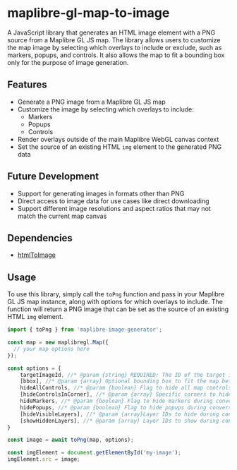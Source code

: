 # maplibre-gl-map-to-image

A JavaScript library that generates an HTML image element with a PNG source from a Maplibre GL JS map. The library allows users to customize the map image by selecting which overlays to include or exclude, such as markers, popups, and controls. It also allows the map to fit a bounding box only for the purpose of image generation.

## Features

* Generate a PNG image from a Maplibre GL JS map
* Customize the image by selecting which overlays to include:
	+ Markers
	+ Popups
	+ Controls
* Render overlays outside of the main Maplibre WebGL canvas context
* Set the source of an existing HTML `img` element to the generated PNG data

## Future Development

* Support for generating images in formats other than PNG
* Direct access to image data for use cases like direct downloading
* Support different image resolutions and aspect ratios that may not match the current map canvas

## Dependencies

* [htmlToImage](https://www.npmjs.com/package/html-to-image)

## Usage

To use this library, simply call the `toPng` function and pass in your Maplibre GL JS map instance, along with options for which overlays to include. The function will return a PNG image that can be set as the source of an existing HTML `img` element.

```javascript
import { toPng } from 'maplibre-image-generator';

const map = new maplibregl.Map({
  // your map options here
});

const options = {
    targetImageId, //* @param {string} REQUIRED: The ID of the target image element where the PNG will be set.
    [bbox], //* @param {array} Optional bounding box to fit the map before conversion.
    hideAllControls, //* @param {boolean} Flag to hide all map controls during conversion.
    [hideControlsInCorner], //* @param {array} Specific corners to hide controls from.
    hideMarkers, //* @param {boolean} Flag to hide markers during conversion.
    hidePopups, //* @param {boolean} Flag to hide popups during conversion.
    [hideVisibleLayers], //* @param {array}Layer IDs to hide during conversion.
    [showHiddenLayers], //* @param {array} Layer IDs to show during conversion.
}

const image = await toPng(map, options);

const imgElement = document.getElementById('my-image');
imgElement.src = image;
```

